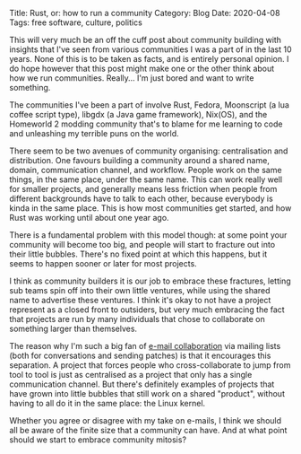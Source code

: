 Title: Rust, or: how to run a community
Category: Blog
Date: 2020-04-08
Tags: free software, culture, politics


This will very much be an off the cuff post about community building
with insights that I've seen from various communities I was a part of
in the last 10 years.  None of this is to be taken as facts, and is
entirely personal opinion.  I do hope however that this post might
make one or the other think about how we run communities.
Really… I'm just bored and want to write something.

The communities I've been a part of involve Rust, Fedora, Moonscript
(a lua coffee script type), libgdx (a Java game framework), Nix(OS),
and the Homeworld 2 modding community that's to blame for me learning
to code and unleashing my terrible puns on the world.

There seem to be two avenues of community organising: centralisation
and distribution.  One favours building a community around a shared
name, domain, communication channel, and workflow.  People work on the
same things, in the same place, under the same name.  This can work
really well for smaller projects, and generally means less friction
when people from different backgrounds have to talk to each other,
because everybody is kinda in the same place.  This is how most
communities get started, and how Rust was working until about one year
ago.

There is a fundamental problem with this model though: at some point
your community will become too big, and people will start to fracture
out into their little bubbles.  There's no fixed point at which this
happens, but it seems to happen sooner or later for most projects.

I think as community builders it is our job to embrace these
fractures, letting sub teams spin off into their own little ventures,
while using the shared name to advertise these ventures.  I think it's
okay to not have a project represent as a closed front to outsiders,
but very much embracing the fact that projects are run by many
individuals that chose to collaborate on something larger than
themselves.

The reason why I'm such a big fan of [e-mail collaboration] via
mailing lists (both for conversations and sending patches) is that it
encourages this separation.  A project that forces people who
cross-collaborate to jump from tool to tool is just as centralised as
a project that only has a single communication channel.  But there's
definitely examples of projects that have grown into little bubbles
that still work on a shared "product", without having to all do it in
the same place: the Linux kernel.

Whether you agree or disagree with my take on e-mails, I think we
should all be aware of the finite size that a community can have.  And
at what point should we start to embrace community mitosis?

[e-mail collaboration]: https://spacekookie.de/blog/collaborating-with-git-send-email/
